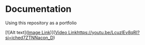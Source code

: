 # Documentation
Using this repository as a portfolio

[![Alt text]([Image Link](https://pixabay.com/vectors/github-github-logo-github-icon-6980894/))]([Video Link](https://youtu.be/LcuzlEv8qRI?si=iched7ZTNNacon_D)https://youtu.be/LcuzlEv8qRI?si=iched7ZTNNacon_D)
